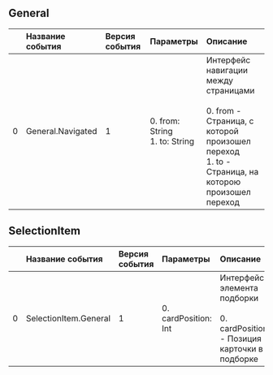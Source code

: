 ## General
| | Название события | Версия события | Параметры | Описание |
|---:|:---|:---|:---|:---|
|0|General.Navigated|1|0. from: String<br>1. to: String<br>|Интерфейс навигации между страницами<br><br>0. from - Страница, с которой произошел переход<br>1. to - Страница, на которою произошел переход<br>


## SelectionItem
| | Название события | Версия события | Параметры | Описание |
|---:|:---|:---|:---|:---|
|0|SelectionItem.General|1|0. cardPosition: Int<br>|Интерфейс элемента подборки<br><br>0. cardPosition - Позиция карточки в подборке<br>

